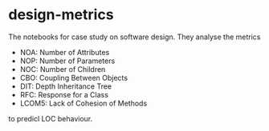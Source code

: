 # design-metrics
The notebooks for case study on software design. They analyse the metrics
- NOA: Number of Attributes
- NOP: Number of Parameters
- NOC: Number of Children
- CBO: Coupling Between Objects
- DIT: Depth Inheritance Tree
- RFC: Response for a Class
- LCOM5: Lack of Cohesion of Methods

to predicl LOC behaviour.
